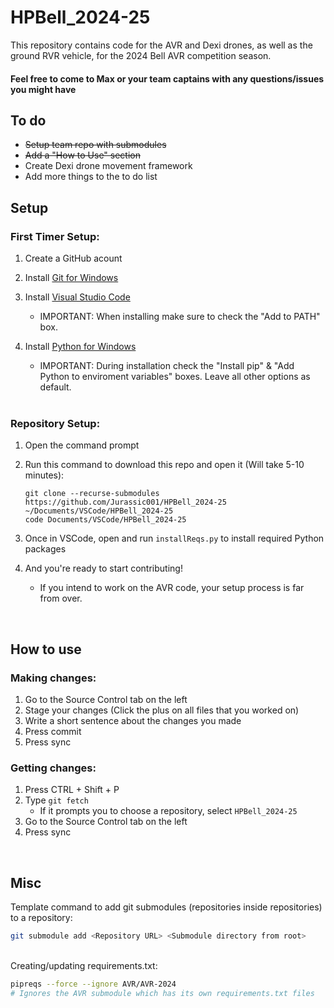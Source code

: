 # HPBell_2024-25

This repository contains code for the AVR and Dexi drones, as well as the ground RVR vehicle, for the 2024 Bell AVR competition season.
<!-- Our team name is Zephyrus, the greek god of western winds -->
#### Feel free to come to Max or your team captains with any questions/issues you might have

## To do
<!--
Surround content with double tilde to cross out
i.e. ~~<list item>~~
-->
- ~~Setup team repo with submodules~~
- ~~Add a "How to Use" section~~
- Create Dexi drone movement framework
- Add more things to the to do list

## Setup
### First Timer Setup:
<!-- This is intended to be a foolproof guide, so excuse the wordiness/overexplaining in some parts -->
1. Create a GitHub acount
2. Install [Git for Windows](https://git-scm.com/download/win)
3. Install [Visual Studio Code](https://code.visualstudio.com/download)
    - IMPORTANT: When installing make sure to check the "Add to PATH" box.
4. Install [Python for Windows](https://www.python.org/downloads/windows/)
    - IMPORTANT: During installation check the "Install pip" & "Add Python to enviroment variables" boxes. Leave all other options as default.
    
    <br/>

### Repository Setup:
1. Open the command prompt
2. Run this command to download this repo and open it (Will take 5-10 minutes):

    ```
    git clone --recurse-submodules https://github.com/Jurassic001/HPBell_2024-25 ~/Documents/VSCode/HPBell_2024-25
    code Documents/VSCode/HPBell_2024-25
    ```
3. Once in VSCode, open and run `installReqs.py` to install required Python packages
4. And you're ready to start contributing!
    - If you intend to work on the AVR code, your setup process is far from over.
<!--
Do this on the VMC maybe:
git clone --recurse-submodules https://github.com/bellflight/AVR-2022 ~/AVR-2022
-->

<br/>

## How to use

### Making changes:
1. Go to the Source Control tab on the left
2. Stage your changes (Click the plus on all files that you worked on)
3. Write a short sentence about the changes you made
4. Press commit
5. Press sync

### Getting changes:
1. Press CTRL + Shift + P
2. Type `git fetch`
    - If it prompts you to choose a repository, select `HPBell_2024-25`
3. Go to the Source Control tab on the left
4. Press sync

<br/>

## Misc
Template command to add git submodules (repositories inside repositories) to a repository:
```bash
git submodule add <Repository URL> <Submodule directory from root>
```
<!--
Example command:
git submodule add https://github.com/Jurassic001/AVR-2024 AVR\AVR-2024
^^^ This is the command I used to add the AVR-2024 repo to this repo (HPBell_2024-25) as a submodule
-->

<br/> Creating/updating requirements.txt:
```bash
pipreqs --force --ignore AVR/AVR-2024
# Ignores the AVR submodule which has its own requirements.txt files
```
<!--
<br/> The next thing:
```
placeholder
```
-->